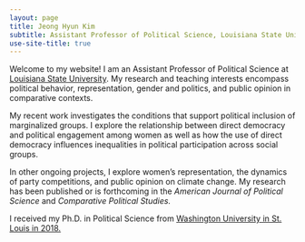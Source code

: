 ```yaml
---
layout: page
title: Jeong Hyun Kim
subtitle: Assistant Professor of Political Science, Louisiana State University
use-site-title: true
---
```


<p> Welcome to my website! I am an Assistant Professor of Political Science at <a href="https://www.lsu.edu/hss/polisci/" target="_blank"> Louisiana State University</a>. My research and teaching interests encompass political behavior, representation, gender and politics, and public opinion in comparative contexts. </p>

<p> My recent work investigates the conditions that support political inclusion of marginalized groups. I explore the relationship between direct democracy and political engagement among women as well as how the use of direct democracy influences inequalities in political participation across social groups.</p>

<p>In other ongoing projects, I explore women’s representation, the dynamics of party competitions, and public opinion on climate change. My research has been published or is forthcoming in the <i> American Journal of Political Science </i> and <i> Comparative Political Studies.</i> </p>

<p>I received my Ph.D. in Political Science from <a href="http://polisci.wustl.edu//" target="_blank"> Washington University in St. Louis in 2018. </a> </p>
